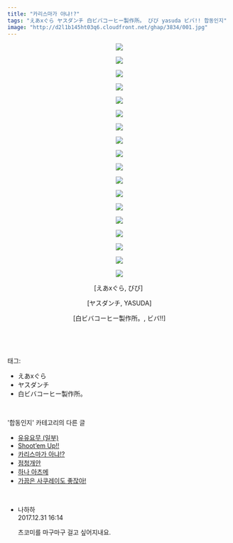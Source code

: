 ```yaml
---
title: "카리스마가 아냐!?"
tags: "えあxぐら ヤスダンチ 白ビバコーヒー製作所。 びび yasuda ビバ!! 합동인지"
image: "http://d2l1b145ht03q6.cloudfront.net/ghap/3834/001.jpg"
---
```

<div class="article">
<p style="text-align: center; clear: none; float: none;"><img src="{{ site.imgserver1 }}/ghap/3834/001.jpg"/></p>
<p style="text-align: center; clear: none; float: none;"><img src="{{ site.imgserver1 }}/ghap/3834/002.jpg"/></p>
<p style="text-align: center; clear: none; float: none;"><img src="{{ site.imgserver1 }}/ghap/3834/003.jpg"/></p>
<p style="text-align: center; clear: none; float: none;"><img src="{{ site.imgserver1 }}/ghap/3834/004.jpg"/></p>
<p style="text-align: center; clear: none; float: none;"><img src="{{ site.imgserver1 }}/ghap/3834/005.jpg"/></p>
<p style="text-align: center; clear: none; float: none;"><img src="{{ site.imgserver1 }}/ghap/3834/006.jpg"/></p>
<p style="text-align: center; clear: none; float: none;"><img src="{{ site.imgserver1 }}/ghap/3834/007.jpg"/></p>
<p style="text-align: center; clear: none; float: none;"><img src="{{ site.imgserver1 }}/ghap/3834/008.jpg"/></p>
<p style="text-align: center; clear: none; float: none;"><img src="{{ site.imgserver1 }}/ghap/3834/009.jpg"/></p>
<p style="text-align: center; clear: none; float: none;"><img src="{{ site.imgserver1 }}/ghap/3834/010.jpg"/></p>
<p style="text-align: center; clear: none; float: none;"><img src="{{ site.imgserver1 }}/ghap/3834/011.jpg"/></p>
<p style="text-align: center; clear: none; float: none;"><img src="{{ site.imgserver1 }}/ghap/3834/012.jpg"/></p>
<p style="text-align: center; clear: none; float: none;"><img src="{{ site.imgserver1 }}/ghap/3834/013.jpg"/></p>
<p style="text-align: center; clear: none; float: none;"><img src="{{ site.imgserver1 }}/ghap/3834/014.jpg"/></p>
<p style="text-align: center; clear: none; float: none;"><img src="{{ site.imgserver1 }}/ghap/3834/015.jpg"/></p>
<p style="text-align: center; clear: none; float: none;"><img src="{{ site.imgserver1 }}/ghap/3834/016.jpg"/></p>
<p style="text-align: center; clear: none; float: none;"><img src="{{ site.imgserver1 }}/ghap/3834/017.jpg"/></p>
<p style="text-align: center; clear: none; float: none;"><img src="{{ site.imgserver1 }}/ghap/3834/018.jpg"/></p>
<p style="text-align: center; clear: none; float: none;">[えあxぐら, びび] </p>
<p style="text-align: center; clear: none; float: none;">[ヤスダンチ, YASUDA]</p>
<p style="text-align: center; clear: none; float: none;">[白ビバコーヒー製作所。, ビバ!!]</p>
<p><br/></p>
</div><br/>
<div class="tagTrail">
<p>태그: </p>
<ul>
<li>えあxぐら</li>
<li>ヤスダンチ</li>
<li>白ビバコーヒー製作所。</li>
</ul>
</div><br/>
<div class="another">
<p>'합동인지' 카테고리의 다른 글</p>
<ul>
<li><a href="/ghap_3893">유유요무 (일부)</a></li>
<li><a href="/ghap_3854">Shoot’em Up!!</a></li>
<li><a href="/ghap_3834">카리스마가 아냐!?</a></li>
<li><a href="/ghap_3592">점청개안</a></li>
<li><a href="/ghap_3315">하나 아츠메</a></li>
<li><a href="/ghap_3304">가끔은 사쿠레이도 좋잖아!</a></li>
</ul>
</div><br/>
<div class="cb_module cb_fluid">
<div class="cb_wrt cb_profile">
<div class="comment">
<ul>
<li class="cb_thumb_off" id="comment15163732">
<div class="cb_comment_area">
<div class="cb_info_area">
<div class="cb_section">
<span class="cb_nick_name">나하하</span>
</div>
<div class="cb_section">
<span class="cb_date">2017.12.31 16:14 </span>
</div>
</div>
<div class="cb_dsc_comment">
<p class="cb_dsc">
											츠코미를 마구마구 걸고 싶어지내요.
										</p>
</div>
</div></li>
</ul>
</div>
</div><!-- commentList close -->
</div><br/>

